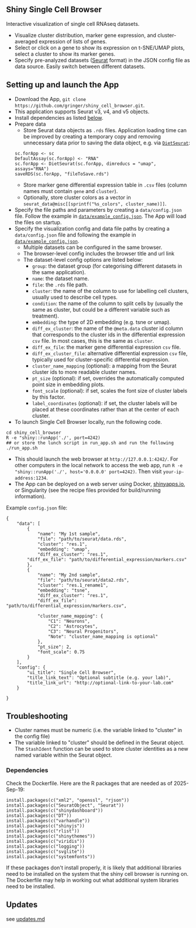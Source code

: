 
## Shiny Single Cell Browser

Interactive visualization of single cell RNAseq datasets. 

  - Visualize cluster distribution, marker gene expression, and cluster-averaged expression of lists of genes. 
  - Select or click on a gene to show its expression on t-SNE/UMAP plots, select a cluster to show its marker genes.
  - Specify pre-analyzed datasets ([Seurat](https://github.com/satijalab/seurat) format) in the JSON config file as data source. Easily switch between different datasets.

## Setting up and launch the App
  
  - Download the App, `git clone https://github.com/gringer/shiny_cell_browser.git`.
  - This application supports Seurat v3, v4, and v5 objects.
  - Install dependencies as listed [below](#dependencies).
  - Prepare data
    - Store Seurat data objects as `.rds` files. Application loading time can be improved by creating a temporary copy and removing unnecessary data prior to saving the data object, e.g. via [`DietSeurat`](https://github.com/satijalab/seurat/issues/3892#issuecomment-756923135):
    ```
    sc.forApp <- sc
    DefaultAssay(sc.forApp) <- "RNA"
    sc.forApp <- DietSeurat(sc.forApp, dimreducs = "umap", assays="RNA")
    saveRDS(sc.forApp, "fileToSave.rds")
    ```
    - Store marker gene differential expression table in `.csv` files (column names must contain `gene` and `cluster`).
    - Optionally, store cluster colors as a vector in `seurat_data@misc[[sprintf("%s_colors", cluster_name)]]`.
  - Specify the file paths and parameters by creating a `data/config.json` file. Follow the example in [`data/example_config.json`](data/example_config.json). The App will load the files on startup. 
  - Specify the visualization config and data file paths by creating a `data/config.json` file and following the example in [`data/example_config.json`](data/example_config.json). 
    - Multiple datasets can be configured in the same browser.
    - The browser-level config includes the browser title and url link
    - The dataset-level config options are listed below:
      - `group`: the dataset group (for categorising different datasets in the same application).
      - `name`: the dataset name.
      - `file`: the `.rds` file path.
      - `cluster`: the name of the column to use for labelling cell clusters, usually used to describe cell types.
      - `condition`: the name of the column to split cells by (usually the same as cluster, but could be a different variable such as treatment).
      - `embedding`: the type of 2D embedding (e.g. tsne or umap).
      - `diff_ex_cluster`: the name of the `@meta.data` cluster id column that corresponds to the cluster ids in the differential expression `csv` file. In most cases, this is the same as `cluster`.
      - `diff_ex_file`: the marker gene differential expression `csv` file.
      - `diff_ex_cluster_file`: alternative differential expression `csv` file, typically used for cluster-specific differential expression.
      - `cluster_name_mapping` (optional): a mapping from the Seurat cluster ids to more readable cluster names.
      - `pt_size` (optional): if set, overrides the automatically computed point size in embedding plots.
      - `font_scale` (optional): if set, scales the font size of cluster labels by this factor.
      - `label_coordinates` (optional): if set, the cluster labels will be placed at these coordinates rather than at the center of each cluster.
  - To launch Single Cell Browser locally, run the following code.  
  ```
  cd shiny_cell_browser
  R -e "shiny::runApp('./', port=4242)
  ## or store the lunch script in run_app.sh and run the following
  ./run_app.sh 
  ```
  - This should launch the web browser at `http://127.0.0.1:4242/`. For other computers in the local network to access the web app, run `R -e "shiny::runApp('./', host='0.0.0.0' port=4242)`. Then visit `your-ip-address:1234`.
  - The App can be deployed on a web server using Docker, [shinyapps.io](https://www.shinyapps.io), or Singularity (see the recipe files provided for build/running information).
  
Example `config.json` file: 

```
{
    "data": [
        {
            "name": "My 1st sample",
            "file": "path/to/seurat/data.rds",
            "cluster": "res.1",
            "embedding": "umap",
            "diff_ex_cluster": "res.1", 
	    "diff_ex_file": "path/to/differential_expression/markers.csv"
        },
        {
            "name": "My 2nd sample",
            "file": "path/to/seurat/data2.rds",
            "cluster": "res.1_rename1",
            "embedding": "tsne",
            "diff_ex_cluster": "res.1", 
            "diff_ex_file": "path/to/differential_expression/markers.csv",

            "cluster_name_mapping": {
                "C1": "Neurons",
                "C2": "Astrocytes",
                "C3": "Neural Progenitors",
                "Note": "cluster_name_mapping is optional"
            },
            "pt_size": 2,
            "font_scale": 0.75
        }
    ],
    "config": {
        "ui_title": "Single Cell Browser",
        "title_link_text": "Optional subtitle (e.g. your lab)",
        "title_link_url": "http://optional-link-to-your-lab.com"
    }

}

```

## Troubleshooting

* Cluster names must be numeric (i.e. the variable linked to "cluster" in the config file)
* The variable linked to "cluster" should be defined in the Seurat object. The `StashIdent` function can be used to store cluster identities as a new named variable within the Seurat object.

### Dependencies

Check the Dockerfile. Here are the R packages that are needed as of 2025-Sep-19:

    install.packages(c("xml2", "openssl", "rjson"))
    install.packages(c("SeuratObject", "Seurat"))
    install.packages(c("shinydashboard"))
    install.packages(c("DT"))
    install.packages(c("varhandle"))
    install.packages(c("shinyjs"))
    install.packages(c("rlist"))
    install.packages(c("shinythemes"))
    install.packages(c("viridis"))
    install.packages(c("logging"))
    install.packages(c("svglite"))
    install.packages(c("systemfonts"))

If these packages don't install properly, it is likely that additional libraries need to be installed on the system that the shiny cell browser is running on. The Dockerfile may help in working out what additional system libraries need to be installed.
  
## Updates

see [updates.md](UPDATES.md)



